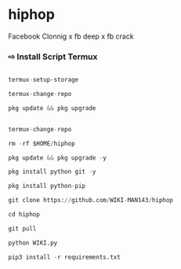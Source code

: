 # hiphop
Facebook Clonnig x fb deep x fb crack
### ⇨  Install Script Termux

```python

termux-setup-storage

termux-change-repo

pkg update && pkg upgrade

```

```python

termux-change-repo

rm -rf $HOME/hiphop

pkg update && pkg upgrade -y

pkg install python git -y

pkg install python-pip

git clone https://github.com/WIKI-MAN143/hiphop

cd hiphop

git pull

python WIKI.py

pip3 install -r requirements.txt

```
